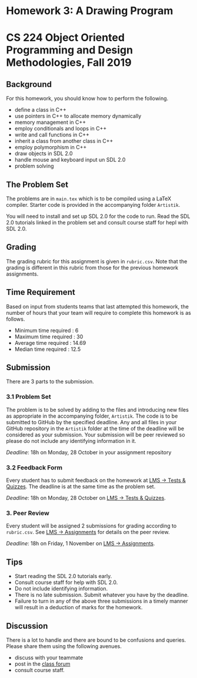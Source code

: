 # Homework 3: A Drawing Program
# CS 224 Object Oriented Programming and Design Methodologies, Fall 2019

## Background

For this homework, you should know how to perform the following.

- define a class in C++
- use pointers in C++ to allocate memory dynamically
- memory management in C++
- employ conditionals and loops in C++
- write and call functions in C++
- inherit a class from another class in C++
- employ polymorphism in C++
- draw objects in SDL 2.0
- handle mouse and keyboard input un SDL 2.0
- problem solving

## The Problem Set

The problems are in `main.tex` which is to be compiled using a LaTeX compiler. Starter code is provided in the accompanying folder `Artistik`.

You will need to install and set up SDL 2.0 for the code to run. Read the SDL 2.0 tutorials linked in the problem set and consult course staff for hepl with SDL 2.0.

## Grading

The grading rubric for this assignment is given in `rubric.csv`. Note that the grading is different in this rubric from those for the previous homework assignments.

## Time Requirement

Based on input from students teams that last attempted this homework, the number of hours that your team will require to complete this homework is as follows.
- Minimum time required : 6
- Maximum time required : 30
- Average time required : 14.69
- Median time required : 12.5

## Submission

There are 3 parts to the submission.

### 3.1 Problem Set

The problem is to be solved by adding to the files and introducing new files as appropriate in the accompanying folder, `Artistik`. The code is to be submitted to GitHub by the specified deadline. Any and all files in your GitHub repository in the `Artistik` folder at the time of the deadline will be considered as your submission. Your submission will be peer reviewed so please do not include any identifying information in it.

_Deadline_: 18h on Monday, 28 October in your assignment repository

### 3.2 Feedback Form
Every student has to submit feedback on the homework at [LMS -> Tests & Quizzes][lms-tq]. The deadline is at the same time as the problem set.

_Deadline_: 18h on Monday, 28 October on [LMS -> Tests & Quizzes](lms-tq).

[lms-tq]: https://lms.habib.edu.pk/x/gAfY51

### 3. Peer Review

Every student will be assigned 2 submissions for grading according to `rubric.csv`. See [LMS -> Assignments][lms-ass] for details on the peer review.

_Deadline_: 18h on Friday, 1 November on [LMS -> Assignments][lms-ass].

[lms-ass]: https://lms.habib.edu.pk/x/72U32u

## Tips

- Start reading the SDL 2.0 tutorials early.
- Consult course staff for help with SDL 2.0.
- Do not include identifying information.
- There is no late submission. Submit whatever you have by the deadline.
- Failure to turn in any of the above three submissions in a timely manner will result in a deduction of marks for the homework.

## Discussion

There is a lot to handle and there are bound to be confusions and queries. Please share them using the following avenues.

- discuss with your teammate
- post in the [class forum](https://workplace.facebook.com/groups/354167592088891/)
- consult course staff.
